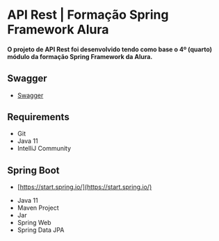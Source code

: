 # API Rest | Formação Spring Framework Alura
#### O projeto de API Rest foi desenvolvido tendo como base o 4º (quarto) módulo da formação Spring Framework da Alura.

## Swagger
* <a href="http://localhost:8080/swagger-ui.html" target="_blank">Swagger</a>

## Requirements

* Git
* Java 11
* IntelliJ Community

## Spring Boot

* [https://start.spring.io/](https://start.spring.io/)

+ Java 11
+ Maven Project
+ Jar
+ Spring Web
+ Spring Data JPA

